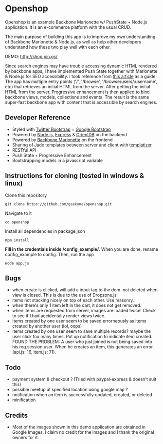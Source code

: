 # Openshop
Openshop is an example Backbone Marionette w/ PushState + Node.js application. It is an e-commerce platform with the usual CRUD. 

The main purpose of building this app is to improve my own understanding of Backbone Marionette & Node.js, as well as help other developers understand how these two play well with each other. 

DEMO: http://shop.pin.gs/

Since search engines may have trouble accessing dynamic HTML rendered by backbone apps, I have implemented Push State together with Marionette & Node.js for SEO accessibility. I took reference from [this article](http://lostechies.com/derickbailey/2011/09/26/seo-and-accessibility-with-html5-pushstate-part-2-progressive-enhancement-with-backbone-js/) as a guide. The app has multiple entry points ('/', '/browse', '/browse/users/:username', etc) that retrieves an initial HTML from the server. After getting the initial HTML from the server, Progressive enhancement is then applied to bind backbone views, models, collections and events. The result is the same super-fast backbone app with content that is accessible by search engines.

## Developer Reference
* Styled with [Twitter Bootstrap](http://twitter.github.io/bootstrap/index.html) + [Google Bootstrap](http://todc.github.io/todc-bootstrap/)
* Powered by [Node.js](http://nodejs.org/), [Express](http://expressjs.com/) & [OrientDB](http://www.orientdb.org/) on the backend
* Powered by [Backbone Marionette](http://marionettejs.com/) on the frontend
* Sharing of Jade templates between server and client with [templatizer](https://github.com/HenrikJoreteg/templatizer) 
* RESTful API
* Push State + Progressive Enhancement
* Bootstrapping models in a javascript variable

## Instructions for cloning (tested in windows & linux)
Clone this repository
```
git clone https://github.com/geekyme/openshop.git
```
Navigate to it
```
cd openshop
```
Install all dependencies in package.json
```
npm install
```
**Fill in the credentials inside /config_example/**. When you are done, rename config_example to config. Then, run the app
```
node app.js
```

## Bugs
* when create is clicked, will add a input tag to the dom. not deleted when view is closed. This is due to the use of Dropzone.js
* items not stacking nicely on top of each other. Use masonry.
* when there's only 1 item left in the cart, it does not get removed.
* when items are requested from server, images are loaded twice! Check to see if I had accidentally render views twice.
* Items created by one user seem to be saved errorneously as items created by another user (lol, oops)
* Items created by one user seem to save multiple records? maybe the user click too many times. Put up notification to indicate item created. 
FOUND THE PROBLEM: A user who just joined is not being saved into his req.session.user. When he creates an item, this generates an error. (api.js: 16, item.js: 71). 

## Todo
* payment system & checkout ? (Tried with paypal-express & doesn't suit this)
* possible meetup at specified location using google map ?
* notification when an item is successfully updated, created, or deleted
* minification

## Credits
* Most of the images shown in this demo application are obtained in Google Images. I claim no credit for the images and I thank the original owners for it. 